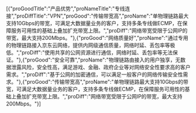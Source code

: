 [{"proGoodTitle":"产品优势","proNameTitle":"专线连接","proDiffTitle":"VPN","proGood":"传输带宽高","proName":"单物理链路最大支持10Gbps的带宽，可满足大数据量业务的客户，支持多条专线做ECMP，在保障服务可用性的基础上叠加扩充带宽上限。","proDiff":"网络带宽受限于公网IP的带宽，最大支持200Mbps。"},{"proGood":"网络质量好","proName":"通过专用的物理链路接入京东云网络，提供内网级通信质量，网络时延、丢包率等极低。","proDiff":"使用共享的公网资源进行通信，网络时延、丢包率等无法保证。"},{"proGood":"安全可靠","proName":"物理链路由接入的用户独享，无数据泄露风险，安全性高，满足游戏、金融、政府企业等对网络安全性要求高的客户需求。","proDiff":"基于公网的加密通信，可以满足一般客户的网络传输安全性需求。"},{"proGood":"传输带宽高","proName":"单物理链路最大支持10Gbps的带宽，可满足大数据量业务的客户，支持多条专线做ECMP，在保障服务可用性的基础上叠加扩充带宽上限。","proDiff":"网络带宽受限于公网IP的带宽，最大支持200Mbps。"}]